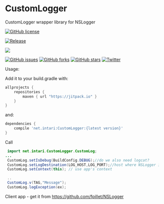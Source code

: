 # CustomLogger
CustomLogger wrapper library for NSLogger

[![GitHub license](https://img.shields.io/github/license/intari/CustomLogger.svg)](https://github.com/intari/CustomLogger/blob/master/LICENSE)

[![Release](https://jitpack.io/v/net.intari/CustomLogger.svg)](https://jitpack.io/#net.intari/CustomLogger)

<a href='https://travis-ci.org/intari/CustomLogger/builds'><img src='https://api.travis-ci.org/intari/CustomLogger.svg?branch=master'></a>

[![GitHub issues](https://img.shields.io/github/issues/intari/CustomLogger.svg)](https://github.com/intari/CustomLogger/issues)
[![GitHub forks](https://img.shields.io/github/forks/intari/CustomLogger.svg)](https://github.com/intari/CustomLogger/network)
[![GitHub stars](https://img.shields.io/github/stars/intari/CustomLogger.svg)](https://github.com/intari/CustomLogger/stargazers)
[![Twitter](https://img.shields.io/twitter/url/https/github.com/intari/CustomLogger.svg?style=social)](https://twitter.com/intent/tweet?text=Wow:&url=https%3A%2F%2Fgithub.com%2Fintari%2FCustomLogger)

Usage:

Add it to your build.gradle with:
```gradle
allprojects {
    repositories {
        maven { url "https://jitpack.io" }
    }
}
```
and:

```gradle
dependencies {
    compile 'net.intari:CustomLogger:{latest version}'
}
```


Call
```java
 import net.intari.CustomLogger.CustomLog;
...
 CustomLog.setIsDebug(BuildConfig.DEBUG);//do we also need logcat?
 CustomLog.setLogDestination(LOG_HOST,LOG_PORT);//host where NSLogger is running
 CustomLog.setContext(this); // use app's context

 ..
 CustomLog.v(TAG,"Message");
 CustomLog.logException(ex);
```

Client app - get it from https://github.com/fpillet/NSLogger

